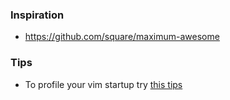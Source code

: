 ### Inspiration

- https://github.com/square/maximum-awesome

### Tips

- To profile your vim startup try [this tips](http://stackoverflow.com/questions/12213597/how-to-see-which-plugins-are-making-vim-slow)
